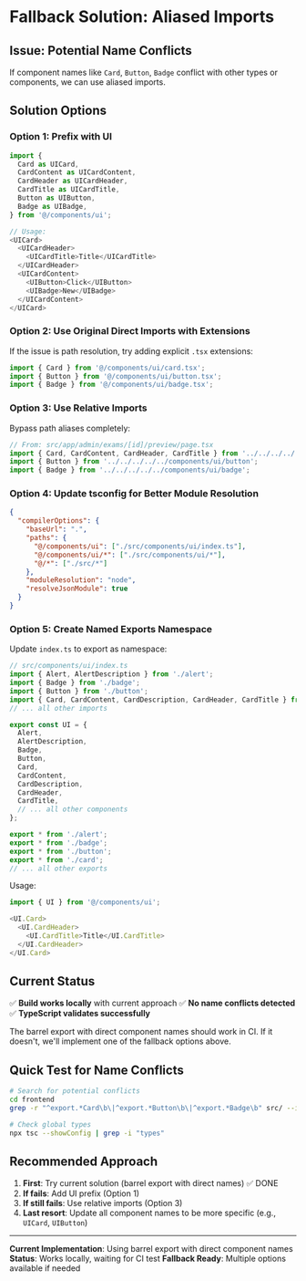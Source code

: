 # Fallback Solution: Aliased Imports

## Issue: Potential Name Conflicts

If component names like `Card`, `Button`, `Badge` conflict with other types or components, we can use aliased imports.

## Solution Options

### Option 1: Prefix with UI
```typescript
import {
  Card as UICard,
  CardContent as UICardContent,
  CardHeader as UICardHeader,
  CardTitle as UICardTitle,
  Button as UIButton,
  Badge as UIBadge,
} from '@/components/ui';

// Usage:
<UICard>
  <UICardHeader>
    <UICardTitle>Title</UICardTitle>
  </UICardHeader>
  <UICardContent>
    <UIButton>Click</UIButton>
    <UIBadge>New</UIBadge>
  </UICardContent>
</UICard>
```

### Option 2: Use Original Direct Imports with Extensions

If the issue is path resolution, try adding explicit `.tsx` extensions:

```typescript
import { Card } from '@/components/ui/card.tsx';
import { Button } from '@/components/ui/button.tsx';
import { Badge } from '@/components/ui/badge.tsx';
```

### Option 3: Use Relative Imports

Bypass path aliases completely:

```typescript
// From: src/app/admin/exams/[id]/preview/page.tsx
import { Card, CardContent, CardHeader, CardTitle } from '../../../../../components/ui/card';
import { Button } from '../../../../../components/ui/button';
import { Badge } from '../../../../../components/ui/badge';
```

### Option 4: Update tsconfig for Better Module Resolution

```json
{
  "compilerOptions": {
    "baseUrl": ".",
    "paths": {
      "@/components/ui": ["./src/components/ui/index.ts"],
      "@/components/ui/*": ["./src/components/ui/*"],
      "@/*": ["./src/*"]
    },
    "moduleResolution": "node",
    "resolveJsonModule": true
  }
}
```

### Option 5: Create Named Exports Namespace

Update `index.ts` to export as namespace:

```typescript
// src/components/ui/index.ts
import { Alert, AlertDescription } from './alert';
import { Badge } from './badge';
import { Button } from './button';
import { Card, CardContent, CardDescription, CardHeader, CardTitle } from './card';
// ... all other imports

export const UI = {
  Alert,
  AlertDescription,
  Badge,
  Button,
  Card,
  CardContent,
  CardDescription,
  CardHeader,
  CardTitle,
  // ... all other components
};

export * from './alert';
export * from './badge';
export * from './button';
export * from './card';
// ... all other exports
```

Usage:
```typescript
import { UI } from '@/components/ui';

<UI.Card>
  <UI.CardHeader>
    <UI.CardTitle>Title</UI.CardTitle>
  </UI.CardHeader>
</UI.Card>
```

## Current Status

✅ **Build works locally** with current approach
✅ **No name conflicts detected**
✅ **TypeScript validates successfully**

The barrel export with direct component names should work in CI. If it doesn't, we'll implement one of the fallback options above.

## Quick Test for Name Conflicts

```bash
# Search for potential conflicts
cd frontend
grep -r "^export.*Card\b\|^export.*Button\b\|^export.*Badge\b" src/ --include="*.tsx" --include="*.ts"

# Check global types
npx tsc --showConfig | grep -i "types"
```

## Recommended Approach

1. **First**: Try current solution (barrel export with direct names) ✅ DONE
2. **If fails**: Add UI prefix (Option 1)
3. **If still fails**: Use relative imports (Option 3)
4. **Last resort**: Update all component names to be more specific (e.g., `UICard`, `UIButton`)

---

**Current Implementation**: Using barrel export with direct component names
**Status**: Works locally, waiting for CI test
**Fallback Ready**: Multiple options available if needed
